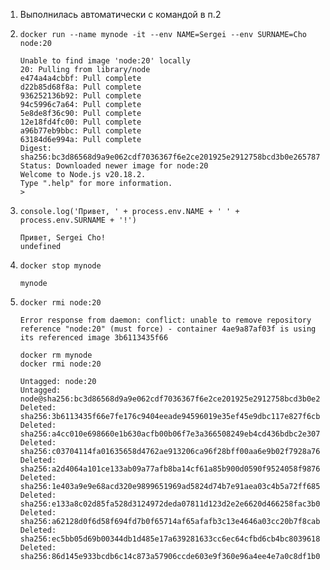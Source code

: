 1. Выполнилась автоматически с командой в п.2
   
2. `docker run --name mynode -it --env NAME=Sergei --env SURNAME=Cho node:20 `

   ```
   Unable to find image 'node:20' locally
   20: Pulling from library/node
   e474a4a4cbbf: Pull complete
   d22b85d68f8a: Pull complete
   936252136b92: Pull complete
   94c5996c7a64: Pull complete
   5e8de8f36c90: Pull complete
   12e18fd4fc00: Pull complete
   a96b77eb9bbc: Pull complete
   63184d6e994a: Pull complete
   Digest: sha256:bc3d86568d9a9e062cdf7036367f6e2ce201925e2912758bcd3b0e2657875a63
   Status: Downloaded newer image for node:20
   Welcome to Node.js v20.18.2.
   Type ".help" for more information.
   >
   ```

3. `console.log('Привет, ' + process.env.NAME + ' ' + process.env.SURNAME + '!')`

   ```
   Привет, Sergei Cho!
   undefined
   ```

4. `docker stop mynode`

   ```
   mynode
   ```

5. `docker rmi node:20`

   ```
   Error response from daemon: conflict: unable to remove repository reference "node:20" (must force) - container 4ae9a87af03f is using its referenced image 3b6113435f66
   ```
   
   `docker rm mynode`  
   `docker rmi node:20`

   ```
   Untagged: node:20
   Untagged: node@sha256:bc3d86568d9a9e062cdf7036367f6e2ce201925e2912758bcd3b0e2657875a63
   Deleted: sha256:3b6113435f66e7fe176c9404eeade94596019e35ef45e9dbc117e827f6cb0979
   Deleted: sha256:a4cc010e698660e1b630acfb00b06f7e3a366508249eb4cd436bdbc2e307a619
   Deleted: sha256:c03704114fa01635658d4762ae913206ca96f28bff00aa6e9b02f7928a76a50a
   Deleted: sha256:a2d4064a101ce133ab09a77afb8ba14cf61a85b900d0590f9524058f987645b9
   Deleted: sha256:1e403a9e9e68acd320e9899651969ad5824d74b7e91aea03c4b5a72ff685e8e3
   Deleted: sha256:e133a8c02d85fa528d3124972deda07811d123d2e2e6620d466258fac3b0bb5a
   Deleted: sha256:a62128d0f6d58f694fd7b0f65714af65afafb3c13e4646a03cc20b7f8cab3865
   Deleted: sha256:ec5bb05d69b00344db1d485e17a639281633cc6ec64cfbd6cb4bc8039618f64a
   Deleted: sha256:86d145e933bcdb6c14c873a57906ccde603e9f360e96a4ee4e7a0c8df1b0e82e
   ```
   